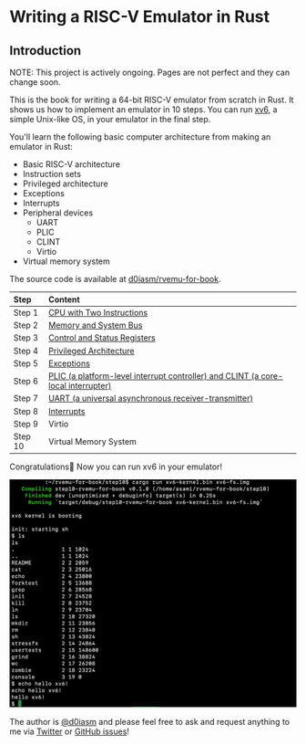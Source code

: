# Writing a RISC-V Emulator in Rust

## Introduction

NOTE: This project is actively ongoing. Pages are not perfect and they can change soon.

This is the book for writing a 64-bit RISC-V emulator from scratch in Rust. It shows us how to implement an emulator in 10 steps. You can run [xv6](https://github.com/mit-pdos/xv6-riscv), a simple Unix-like OS, in your emulator in the final step.

You'll learn the following basic computer architecture from making an emulator in Rust:

* Basic RISC-V architecture
* Instruction sets
* Privileged architecture
* Exceptions
* Interrupts
* Peripheral devices
  * UART
  * PLIC
  * CLINT
  * Virtio
* Virtual memory system

The source code is available at [d0iasm/rvemu-for-book](https://github.com/d0iasm/rvemu-for-book).

| Step | Content |
| :--- | :--- |
| Step 1 | [CPU with Two Instructions](hardware-components/cpu-with-two-instructions.md) |
| Step 2 | [Memory and System Bus](hardware-components/memory-and-system-bus.md) |
| Step 3 | [Control and Status Registers](hardware-components/control-and-status-registers.md) |
| Step 4 | [Privileged Architecture](hardware-components/privileged-architecture.md) |
| Step 5 | [Exceptions](hardware-components/exceptions.md) |
| Step 6 | [PLIC \(a platform-level interrupt controller\) and CLINT \(a core-local interrupter\)](hardware-components/plic-a-platform-level-interrupt-controller-and-clint-a-core-local-interrupter.md) |
| Step 7 | [UART \(a universal asynchronous receiver-transmitter\)](hardware-components/uart-a-universal-asynchronous-receiver-transmitter.md) |
| Step 8 | [Interrupts](hardware-components/interrupts.md) |
| Step 9 | Virtio |
| Step 10 | Virtual Memory System |

Congratulations🎉 Now you can run xv6 in your emulator!

![](.gitbook/assets/2020-08-16-rvemu-for-book-xv6.png)

The author is [@d0iasm](https://twitter.com/d0iasm) and please feel free to ask and request anything to me via [Twitter](https://twitter.com/d0iasm) or [GitHub issues](https://github.com/d0iasm/rvemu-for-book/issues)!

